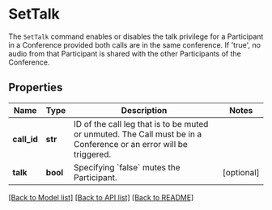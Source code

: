 # SetTalk

The `SetTalk` command enables or disables the talk privilege for a Participant in a Conference provided both calls are in the same conference. If 'true', no audio from that Participant is shared with the other Participants of the Conference.
## Properties
Name | Type | Description | Notes
------------ | ------------- | ------------- | -------------
**call_id** | **str** | ID of the call leg that is to be muted or unmuted. The Call must be in a Conference or an error will be triggered. | 
**talk** | **bool** | Specifying &#x60;false&#x60; mutes the Participant. | [optional] 

[[Back to Model list]](../README.md#documentation-for-models) [[Back to API list]](../README.md#documentation-for-api-endpoints) [[Back to README]](../README.md)


